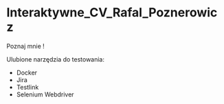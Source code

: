 # Interaktywne_CV_Rafal_Poznerowicz

Poznaj mnie !

Ulubione narzędzia do testowania:
- Docker
- Jira
- Testlink
- Selenium Webdriver
